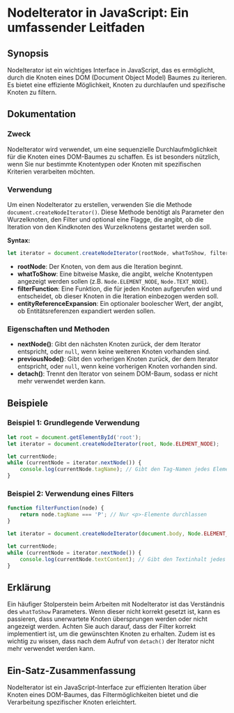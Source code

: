 <!--
Meta Description: # NodeIterator in JavaScript: Ein umfassender Leitfaden ## Synopsis NodeIterator ist ein wichtiges Interface in JavaScript, das es ermöglicht, durch d...
Meta Keywords: knoten, die, iterator, den, werden
-->

# NodeIterator in JavaScript: Ein umfassender Leitfaden

## Synopsis
NodeIterator ist ein wichtiges Interface in JavaScript, das es ermöglicht, durch die Knoten eines DOM (Document Object Model) Baumes zu iterieren. Es bietet eine effiziente Möglichkeit, Knoten zu durchlaufen und spezifische Knoten zu filtern.

## Dokumentation
### Zweck
NodeIterator wird verwendet, um eine sequenzielle Durchlaufmöglichkeit für die Knoten eines DOM-Baumes zu schaffen. Es ist besonders nützlich, wenn Sie nur bestimmte Knotentypen oder Knoten mit spezifischen Kriterien verarbeiten möchten.

### Verwendung
Um einen NodeIterator zu erstellen, verwenden Sie die Methode `document.createNodeIterator()`. Diese Methode benötigt als Parameter den Wurzelknoten, den Filter und optional eine Flagge, die angibt, ob die Iteration von den Kindknoten des Wurzelknotens gestartet werden soll.

**Syntax:**
```javascript
let iterator = document.createNodeIterator(rootNode, whatToShow, filterFunction, entityReferenceExpansion);
```

- **rootNode**: Der Knoten, von dem aus die Iteration beginnt.
- **whatToShow**: Eine bitweise Maske, die angibt, welche Knotentypen angezeigt werden sollen (z.B. `Node.ELEMENT_NODE`, `Node.TEXT_NODE`).
- **filterFunction**: Eine Funktion, die für jeden Knoten aufgerufen wird und entscheidet, ob dieser Knoten in die Iteration einbezogen werden soll.
- **entityReferenceExpansion**: Ein optionaler boolescher Wert, der angibt, ob Entitätsreferenzen expandiert werden sollen.

### Eigenschaften und Methoden
- **nextNode()**: Gibt den nächsten Knoten zurück, der dem Iterator entspricht, oder `null`, wenn keine weiteren Knoten vorhanden sind.
- **previousNode()**: Gibt den vorherigen Knoten zurück, der dem Iterator entspricht, oder `null`, wenn keine vorherigen Knoten vorhanden sind.
- **detach()**: Trennt den Iterator von seinem DOM-Baum, sodass er nicht mehr verwendet werden kann.

## Beispiele
### Beispiel 1: Grundlegende Verwendung
```javascript
let root = document.getElementById('root');
let iterator = document.createNodeIterator(root, Node.ELEMENT_NODE);

let currentNode;
while (currentNode = iterator.nextNode()) {
    console.log(currentNode.tagName); // Gibt den Tag-Namen jedes Elements aus
}
```

### Beispiel 2: Verwendung eines Filters
```javascript
function filterFunction(node) {
    return node.tagName === 'P'; // Nur <p>-Elemente durchlassen
}

let iterator = document.createNodeIterator(document.body, Node.ELEMENT_NODE, filterFunction);

let currentNode;
while (currentNode = iterator.nextNode()) {
    console.log(currentNode.textContent); // Gibt den Textinhalt jedes <p>-Elements aus
}
```

## Erklärung
Ein häufiger Stolperstein beim Arbeiten mit NodeIterator ist das Verständnis des `whatToShow` Parameters. Wenn dieser nicht korrekt gesetzt ist, kann es passieren, dass unerwartete Knoten übersprungen werden oder nicht angezeigt werden. Achten Sie auch darauf, dass der Filter korrekt implementiert ist, um die gewünschten Knoten zu erhalten. Zudem ist es wichtig zu wissen, dass nach dem Aufruf von `detach()` der Iterator nicht mehr verwendet werden kann.

## Ein-Satz-Zusammenfassung
NodeIterator ist ein JavaScript-Interface zur effizienten Iteration über Knoten eines DOM-Baumes, das Filtermöglichkeiten bietet und die Verarbeitung spezifischer Knoten erleichtert.
